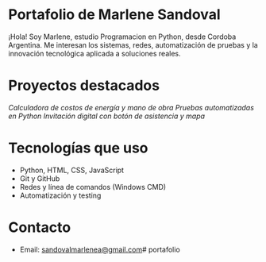 # Portafolio de Marlene Sandoval

¡Hola! Soy Marlene, estudio Programacion en Python, desde Cordoba Argentina. Me interesan los sistemas, redes, automatización de pruebas y la innovación tecnológica aplicada a soluciones reales.

# Proyectos destacados
*Calculadora de costos de energía y mano de obra* 
*Pruebas automatizadas en Python*
*Invitación digital con botón de asistencia y mapa* 

# Tecnologías que uso
- Python, HTML, CSS, JavaScript
- Git y GitHub
- Redes y línea de comandos (Windows CMD)
- Automatización y testing

# Contacto
- Email: sandovalmarlenea@gmail.com# portafolio
